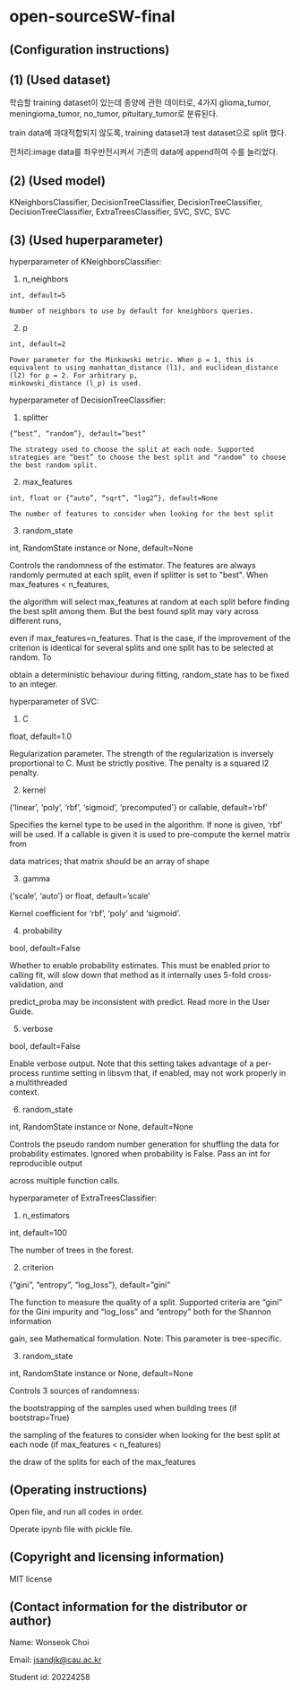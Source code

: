 # open-sourceSW-final
## (Configuration instructions)
  
  ## (1) (Used dataset)
  
  학습할 training dataset이 있는데 종양에 관한 데이터로, 4가지 glioma_tumor, meningioma_tumor, no_tumor, pituitary_tumor로 분류된다.
  
  train data에 과대적합되지 않도록, training dataset과 test dataset으로 split 했다.
  
  전처리:image data를 좌우반전시켜서 기존의 data에 append하여 수를 늘리었다.
  
  ## (2) (Used model)
  
  KNeighborsClassifier, DecisionTreeClassifier, DecisionTreeClassifier, DecisionTreeClassifier, ExtraTreesClassifier, SVC, SVC, SVC
  
  ## (3) (Used huperparameter)
  
  hyperparameter of KNeighborsClassifier:
  
  1. n_neighbors
  
    int, default=5

    Number of neighbors to use by default for kneighbors queries.
  
  2. p
    
    int, default=2
    
    Power parameter for the Minkowski metric. When p = 1, this is equivalent to using manhattan_distance (l1), and euclidean_distance (l2) for p = 2. For arbitrary p,       
    minkowski_distance (l_p) is used.
  
  hyperparameter of DecisionTreeClassifier:
  
  1. splitter
  
    {“best”, “random”}, default=”best”
 
    The strategy used to choose the split at each node. Supported strategies are “best” to choose the best split and “random” to choose the best random split.
  
  2. max_features
  
    int, float or {“auto”, “sqrt”, “log2”}, default=None

    The number of features to consider when looking for the best split
  
  3. random_state
  
  int, RandomState instance or None, default=None

  Controls the randomness of the estimator. The features are always randomly permuted at each split, even if splitter is set to "best". When max_features < n_features, 
  
  the algorithm will select max_features at random at each split before finding the best split among them. But the best found split may vary across different runs, 
  
  even if max_features=n_features. That is the case, if the improvement of the criterion is identical for several splits and one split has to be selected at random. To 
  
  obtain a deterministic behaviour during fitting, random_state has to be fixed to an integer.
  
  hyperparameter of SVC:
  
  1. C
  
  float, default=1.0

  Regularization parameter. The strength of the regularization is inversely proportional to C. Must be strictly positive. The penalty is a squared l2 penalty.
  
  2. kernel
  
  {‘linear’, ‘poly’, ‘rbf’, ‘sigmoid’, ‘precomputed’} or callable, default=’rbf’

  Specifies the kernel type to be used in the algorithm. If none is given, ‘rbf’ will be used. If a callable is given it is used to pre-compute the kernel matrix from 
  
  data matrices; that matrix should be an array of shape
  
  3. gamma
  
  {‘scale’, ‘auto’} or float, default=’scale’

  Kernel coefficient for ‘rbf’, ‘poly’ and ‘sigmoid’.
  
  4. probability
  
  bool, default=False

  Whether to enable probability estimates. This must be enabled prior to calling fit, will slow down that method as it internally uses 5-fold cross-validation, and 
  
  predict_proba may be inconsistent with predict. Read more in the User Guide.
  
  5. verbose
  
  bool, default=False

  Enable verbose output. Note that this setting takes advantage of a per-process runtime setting in libsvm that, if enabled, may not work properly in a multithreaded     
  context.
  
  6. random_state
  
  int, RandomState instance or None, default=None

  Controls the pseudo random number generation for shuffling the data for probability estimates. Ignored when probability is False. Pass an int for reproducible output 
  
  across multiple function calls.
  
  hyperparameter of ExtraTreesClassifier:
  
  1. n_estimators
  
  int, default=100
  
  The number of trees in the forest.
  
  2. criterion
  
  {“gini”, “entropy”, “log_loss”}, default=”gini”

  The function to measure the quality of a split. Supported criteria are “gini” for the Gini impurity and “log_loss” and “entropy” both for the Shannon information 
  
  gain, see Mathematical formulation. Note: This parameter is tree-specific.
  
  3. random_state
  
  int, RandomState instance or None, default=None

  Controls 3 sources of randomness:

  the bootstrapping of the samples used when building trees (if bootstrap=True)

  the sampling of the features to consider when looking for the best split at each node (if max_features < n_features)

  the draw of the splits for each of the max_features
  
## (Operating instructions) 
  
  Open file, and run all codes in order.
  
  Operate ipynb file with pickle file.

## (Copyright and licensing information) 
  
  MIT license

## (Contact information for the distributor or author) 
  
  Name: Wonseok Choi
  
  Email: jsandjk@cau.ac.kr
  
  Student id: 20224258
